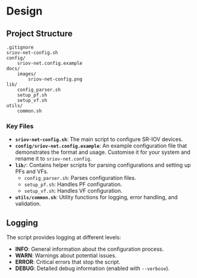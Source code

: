 # Design

## Project Structure

```
.gitignore
sriov-net-config.sh
config/
    sriov-net.config.example
docs/
    images/
        sriov-net-config.png
lib/
    config_parser.sh
    setup_pf.sh
    setup_vf.sh
utils/
    common.sh
```

### Key Files

- **`sriov-net-config.sh`**: The main script to configure SR-IOV devices.
- **`config/sriov-net.config.example`**: An example configuration file that demonstrates the format and usage. Customise it for your system and rename it to `sriov-net.config`.
- **`lib/`**: Contains helper scripts for parsing configurations and setting up PFs and VFs.
  - `config_parser.sh`: Parses configuration files.
  - `setup_pf.sh`: Handles PF configuration.
  - `setup_vf.sh`: Handles VF configuration.
- **`utils/common.sh`**: Utility functions for logging, error handling, and validation.

## Logging

The script provides logging at different levels:

- **INFO**: General information about the configuration process.
- **WARN**: Warnings about potential issues.
- **ERROR**: Critical errors that stop the script.
- **DEBUG**: Detailed debug information (enabled with `--verbose`).
